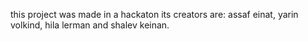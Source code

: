 this project was made in a hackaton its creators are: assaf einat, yarin volkind, hila lerman and shalev keinan.
